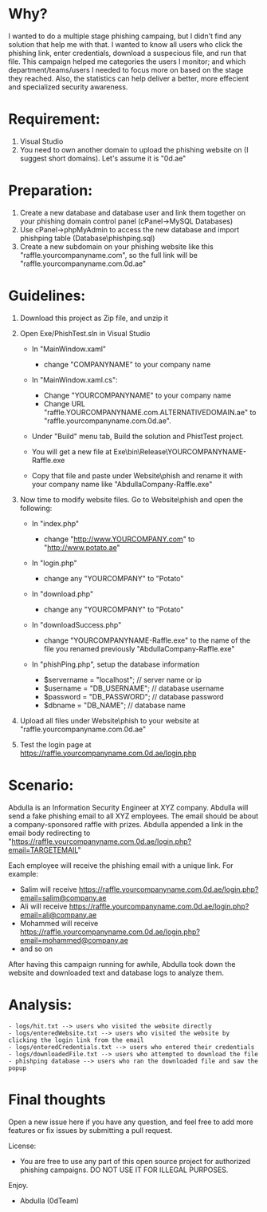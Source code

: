 # Why?
I wanted to do a multiple stage phishing campaing, but I didn't find any solution that help me with that. I wanted to know all users who click the phishing link, enter credentials, download a suspecious file, and run that file. This campaign helped me categories the users I monitor; and which department/teams/users I needed to focus more on based on the stage they reached. Also, the statistics can help deliver a better, more effecient and specialized security awareness.

# Requirement:
1) Visual Studio
2) You need to own another domain to upload the phishing website on (I suggest short domains). Let's assume it is "0d.ae"

# Preparation:
1) Create a new database and database user and link them together on your phishing domain control panel (cPanel->MySQL Databases)
2) Use cPanel->phpMyAdmin to access the new database and import phishping table (Database\phishping.sql)
3) Create a new subdomain on your phishing website like this "raffle.yourcompanyname.com", so the full link will be "raffle.yourcompanyname.com.0d.ae"

# Guidelines:
1) Download this project as Zip file, and unzip it

2) Open Exe/PhishTest.sln in Visual Studio
		
	- In "MainWindow.xaml"
		* change "COMPANYNAME" to your company name
		
	- In "MainWindow.xaml.cs":
		* Change "YOURCOMPANYNAME" to your company name
		* Change URL "raffle.YOURCOMPANYNAME.com.ALTERNATIVEDOMAIN.ae" to "raffle.yourcompanyname.com.0d.ae".
	
	- Under "Build" menu tab,  Build the solution and PhistTest project.
	
	- You will get a new file at Exe\bin\Release\YOURCOMPANYNAME-Raffle.exe
	
	- Copy that file and paste under Website\phish and rename it with your company name like "AbdullaCompany-Raffle.exe"
	
3) Now time to modify website files. Go to Website\phish and open the following:
		
	- In "index.php"
		* change "http://www.YOURCOMPANY.com" to "http://www.potato.ae"
	
	- In "login.php"
		* change any "YOURCOMPANY" to "Potato"
	
	- In "download.php"
		* change any "YOURCOMPANY" to "Potato"
		
	- In "downloadSuccess.php"
		* change "YOURCOMPANYNAME-Raffle.exe" to the name of the file you renamed previously "AbdullaCompany-Raffle.exe"
		
	- In "phishPing.php", setup the database information
    
		-	$servername = "localhost"; // server name or ip
		-	$username = "DB_USERNAME"; // database username
		-	$password = "DB_PASSWORD"; // database password
		-	$dbname = "DB_NAME"; // database name

4) Upload all files under Website\phish to your website at "raffle.yourcompanyname.com.0d.ae"

5) Test the login page at https://raffle.yourcompanyname.com.0d.ae/login.php


# Scenario:
Abdulla is an Information Security Engineer at XYZ company. Abdulla will send a fake phishing email to all XYZ employees.
	The email should be about a company-sponsored raffle with prizes. Abdulla appended a link in the email body redirecting to "https://raffle.yourcompanyname.com.0d.ae/login.php?email=TARGETEMAIL"

Each employee will receive the phishing email with a unique link. For example:
- Salim will receive https://raffle.yourcompanyname.com.0d.ae/login.php?email=salim@company.ae
- Ali will receive https://raffle.yourcompanyname.com.0d.ae/login.php?email=ali@company.ae
- Mohammed will receive https://raffle.yourcompanyname.com.0d.ae/login.php?email=mohammed@company.ae
- and so on

After having this campaign running for awhile, Abdulla took down the website and downloaded text and database logs to analyze them.
	
# Analysis:
	- logs/hit.txt --> users who visited the website directly
	- logs/enteredWebsite.txt --> users who visited the website by clicking the login link from the email
	- logs/enteredCredentials.txt --> users who entered their credentials
	- logs/downloadedFile.txt --> users who attempted to download the file
	- phishping database --> users who ran the downloaded file and saw the popup

# Final thoughts
Open a new issue here if you have any question, and feel free to add more features or fix issues by submitting a pull request.

License:
- You are free to use any part of this open source project for authorized phishing campaigns. DO NOT USE IT FOR ILLEGAL PURPOSES.

Enjoy.
- Abdulla (0dTeam)
